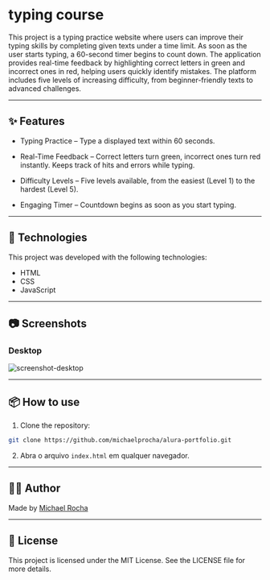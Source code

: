 # typing course

This project is a typing practice website where users can improve their typing skills by completing given texts under a time limit. As soon as the user starts typing, a 60-second timer begins to count down. The application provides real-time feedback by highlighting correct letters in green and incorrect ones in red, helping users quickly identify mistakes. The platform includes five levels of increasing difficulty, from beginner-friendly texts to advanced challenges.

---

## ✨ Features

- Typing Practice – Type a displayed text within 60 seconds.

- Real-Time Feedback – Correct letters turn green, incorrect ones turn red instantly. Keeps track of hits and errors while typing.

- Difficulty Levels – Five levels available, from the easiest (Level 1) to the hardest (Level 5).

- Engaging Timer – Countdown begins as soon as you start typing.

---

## 🚀 Technologies

This project was developed with the following technologies:

- HTML
- CSS 
- JavaScript

---

## 📷 Screenshots

### Desktop
![screenshot-desktop](/images/index.png.)

---

## 📦 How to use

1. Clone the repository:
```bash
git clone https://github.com/michaelprocha/alura-portfolio.git
```
2. Abra o arquivo `index.html` em qualquer navegador.

---

## 👨‍💻 Author

Made by [Michael Rocha](https://github.com/michaelprocha)

---

## 📄 License

This project is licensed under the MIT License. See the LICENSE file for more details.
